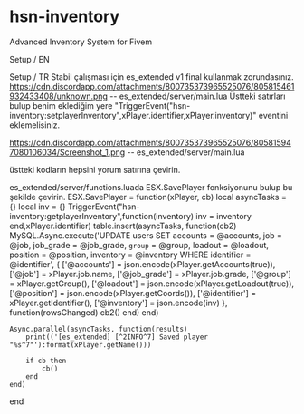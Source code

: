 # hsn-inventory
Advanced Inventory System for Fivem

Setup / EN

Setup / TR
Stabil çalışması için es_extended v1 final kullanmak zorundasınız.
https://cdn.discordapp.com/attachments/800735373965525076/805815461932433408/unknown.png -- es_extended/server/main.lua
Üstteki satırları bulup benim eklediğim yere "TriggerEvent("hsn-inventory:setplayerInventory",xPlayer.identifier,xPlayer.inventory)" eventini eklemelisiniz.

https://cdn.discordapp.com/attachments/800735373965525076/805815947080106034/Screenshot_1.png -- es_extended/server/main.lua

üstteki kodların hepsini yorum satırına çevirin.

es_extended/server/functions.luada ESX.SavePlayer fonksiyonunu bulup bu şekilde çevirin.
ESX.SavePlayer = function(xPlayer, cb)
	local asyncTasks = {}
	local inv = {}
	TriggerEvent("hsn-inventory:getplayerInventory",function(inventory)
		inv = inventory
	end,xPlayer.identifier)
	table.insert(asyncTasks, function(cb2)
		MySQL.Async.execute('UPDATE users SET accounts = @accounts, job = @job, job_grade = @job_grade, `group` = @group, loadout = @loadout, position = @position, inventory = @inventory WHERE identifier = @identifier', {
			['@accounts'] = json.encode(xPlayer.getAccounts(true)),
			['@job'] = xPlayer.job.name,
			['@job_grade'] = xPlayer.job.grade,
			['@group'] = xPlayer.getGroup(),
			['@loadout'] = json.encode(xPlayer.getLoadout(true)),
			['@position'] = json.encode(xPlayer.getCoords()),
			['@identifier'] = xPlayer.getIdentifier(),
			['@inventory'] = json.encode(inv)
		}, function(rowsChanged)
			cb2()
		end)
	end)

	Async.parallel(asyncTasks, function(results)
		print(('[es_extended] [^2INFO^7] Saved player "%s^7"'):format(xPlayer.getName()))

		if cb then
			cb()
		end
	end)
end
